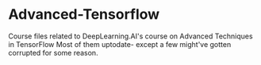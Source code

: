 # Advanced-Tensorflow
Course files related to DeepLearning.AI's course on Advanced Techniques in TensorFlow
Most of them uptodate- except a few might've gotten corrupted for some reason.
